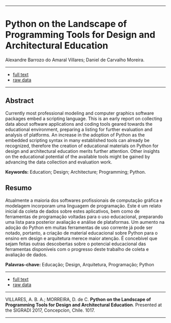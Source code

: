 
---

# Python on the Landscape of Programming Tools for Design and Architectural Education

Alexandre Barrozo do Amaral Villares; Daniel de Carvalho Moreira.

---

 * [full text](https://www.proceedings.blucher.com.br/article-details/python-on-the-landscape-of-programming-tools-for-design-and-architectural-education-27628)
 * [raw data](https://villares.github.io/Resources-for-teaching-programming/)

--- 

## Abstract
Currently most professional modeling and computer graphics software packages embed a scripting language. This is an early report on collecting data about software applications and coding tools geared towards the educational environment, preparing a listing for further evaluation and analysis of platforms. An increase in the adoption of Python as the embedded scripting syntax in many established tools can already be recognized, therefore the creation of educational materials on Python for design and architectural education merits further attention. Other insights on the educational potential of the available tools might be gained by advancing the data collection and evaluation work.

**Keywords:** Education; Design; Architecture; Programming; Python.

## Resumo

Atualmente a maioria dos softwares profissionais de computação gráfica e modelagem incorporam uma linguagem de programação. Este é um relato inicial da coleta de dados sobre estes aplicativos, bem como de ferramentas de programação voltadas para o uso educacional, preparando uma lista para posterior avaliação e análise de plataformas. Um aumento na adoção do Python em muitas ferramentas de uso corrente já pode ser notado, portanto, a criação de material educacional sobre Python para o ensino em design e arquitetura merece maior atenção. É concebível que sejam feitas outras descobertas sobre o potencial educacional das ferramentas disponíveis com o progresso deste trabalho de coleta e avaliação de dados.

**Palavras-chave:** Educação; Design, Arquitetura, Programação; Python

---

 * [full text](https://www.proceedings.blucher.com.br/article-details/python-on-the-landscape-of-programming-tools-for-design-and-architectural-education-27628)
 * [raw data](https://villares.github.io/Resources-for-teaching-programming/)

----

VILLARES, A. B. A.; MORREIRA, D. de C. **Python on the Landscape of Programming Tools for Design and Architectural Education**. Presented at the SIGRADI 2017, Concepcíon, Chile. 1017.

----
